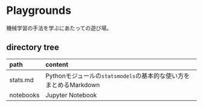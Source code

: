 # Playgrounds
機械学習の手法を学ぶにあたっての遊び場。

## directory tree
| path | content |
|:-----|:--------|
| stats.md | Pythonモジュールの`statsmodels`の基本的な使い方をまとめるMarkdown |
| notebooks | Jupyter Notebook |
